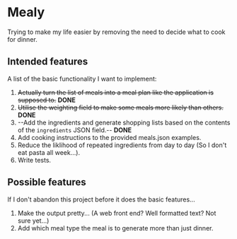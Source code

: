 # Mealy

Trying to make my life easier by removing the need to decide what to cook for dinner.

## Intended features

A list of the basic functionality I want to implement:
1. ~~Actually turn the list of meals into a meal plan like the application is supposed to.~~ **DONE**
2. ~~Utilise the weighting field to make some meals more likely than others.~~ **DONE**
3. --Add the ingredients and generate shopping lists based on the contents of the `ingredients` JSON field.-- **DONE**
4. Add cooking instructions to the provided meals.json examples.
5. Reduce the liklihood of repeated ingredients from day to day (So I don't eat pasta all week...).
6. Write tests.

## Possible features

If I don't abandon this project before it does the basic features...
1. Make the output pretty... (A web front end? Well formatted text? Not sure yet...)
2. Add which meal type the meal is to generate more than just dinner.